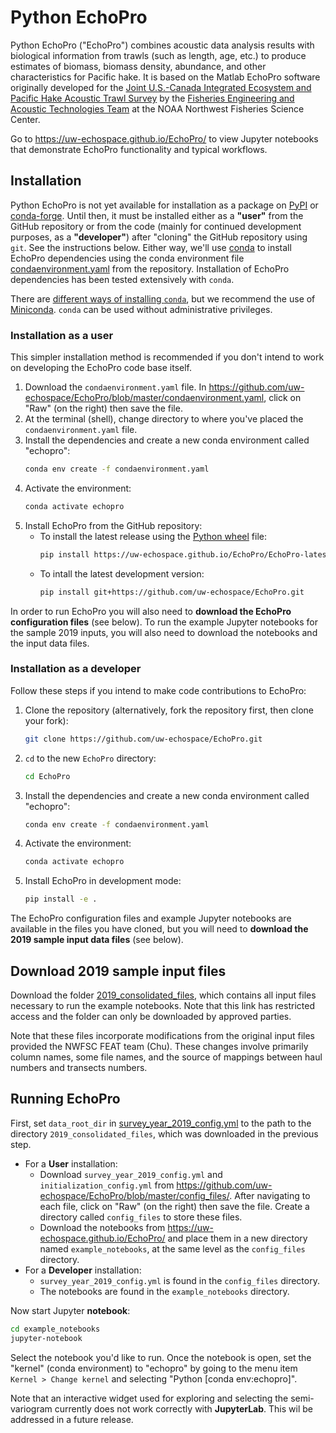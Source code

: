 # Python EchoPro

Python EchoPro ("EchoPro") combines acoustic data analysis results with biological information from trawls (such as length, age, etc.) to produce estimates of biomass, biomass density, abundance, and other characteristics for Pacific hake. It is based on the Matlab EchoPro software originally developed for the [Joint U.S.-Canada Integrated Ecosystem and Pacific Hake Acoustic Trawl Survey](https://www.fisheries.noaa.gov/west-coast/science-data/joint-us-canada-integrated-ecosystem-and-pacific-hake-acoustic-trawl-survey) by the [Fisheries Engineering and Acoustic Technologies Team](https://www.fisheries.noaa.gov/west-coast/sustainable-fisheries/fisheries-engineering-and-acoustic-technologies-team) at the NOAA Northwest Fisheries Science Center.

Go to https://uw-echospace.github.io/EchoPro/ to view Jupyter notebooks that demonstrate EchoPro functionality and typical workflows.

## Installation

Python EchoPro is not yet available for installation as a package on [PyPI](https://pypi.org/) or [conda-forge](https://conda-forge.org/). Until then, it must be installed either as a **"user"** from the GitHub repository or from the code (mainly for continued development purposes, as a **"developer"**) after "cloning" the GitHub repository using `git`. See the instructions below. Either way, we'll use [conda](https://docs.conda.io) to install EchoPro dependencies using the conda environment file [condaenvironment.yaml](https://github.com/uw-echospace/EchoPro/blob/master/condaenvironment.yaml) from the repository. Installation of EchoPro dependencies has been tested extensively with `conda`. 

There are [different ways of installing `conda`](https://oceanhackweek.org/resources/prep/conda.html#installing-conda), but we recommend the use of [Miniconda](https://docs.conda.io/en/latest/miniconda.html). `conda` can be used without administrative privileges.

### Installation as a user

This simpler installation method is recommended if you don't intend to work on developing the EchoPro code base itself.

1. Download the `condaenvironment.yaml` file. In https://github.com/uw-echospace/EchoPro/blob/master/condaenvironment.yaml, click on "Raw" (on the right) then save the file.
2. At the terminal (shell), change directory to where you've placed the `condaenvironment.yaml` file.
3. Install the dependencies and create a new conda environment called "echopro": 
    ```bash
    conda env create -f condaenvironment.yaml
    ```
4. Activate the environment: 
    ```bash
    conda activate echopro
    ```
5. Install EchoPro from the GitHub repository:
    - To install the latest release using the [Python wheel](https://realpython.com/python-wheels/) file:
        ```bash
        pip install https://uw-echospace.github.io/EchoPro/EchoPro-latest-py3-none-any.whl
        ```
    - To intall the latest development version:
        ```bash
        pip install git+https://github.com/uw-echospace/EchoPro.git
        ```

In order to run EchoPro you will also need to **download the EchoPro configuration files** (see below). To run the example Jupyter notebooks for the sample 2019 inputs, you will also need to download the notebooks and the input data files.

### Installation as a developer

Follow these steps if you intend to make code contributions to EchoPro:

1. Clone the repository (alternatively, fork the repository first, then clone your fork):
    ```bash
    git clone https://github.com/uw-echospace/EchoPro.git
    ```
2. `cd` to the new `EchoPro` directory:
    ```bash
    cd EchoPro
    ```
3. Install the dependencies and create a new conda environment called "echopro": 
    ```bash
    conda env create -f condaenvironment.yaml
    ```
4. Activate the environment: 
    ```bash
    conda activate echopro
    ```
5. Install EchoPro in development mode:
    ```bash
    pip install -e .
    ```

The EchoPro configuration files and example Jupyter notebooks are available in the files you have cloned, but you will need to **download the 2019 sample input data files** (see below).

## Download 2019 sample input files

Download the folder [2019_consolidated_files](https://drive.google.com/drive/folders/13o1z5ebn3G05kAmfAVYJ3QqNEgxL8xxw?usp=sharing),
which contains all input files necessary to run the example notebooks. Note that this link has restricted access and the folder can only be downloaded by approved parties.

Note that these files incorporate modifications from the original input files provided the NWFSC FEAT team (Chu). These changes involve primarily column names, some file names, and the source of mappings between haul numbers and transects numbers.

## Running EchoPro

First, set `data_root_dir` in [survey_year_2019_config.yml](https://github.com/uw-echospace/EchoPro/blob/master/config_files/survey_year_2019_config.yml)
to the path to the directory `2019_consolidated_files`, which was downloaded in the previous step.

- For a **User** installation:
    - Download `survey_year_2019_config.yml` and `initialization_config.yml` from https://github.com/uw-echospace/EchoPro/blob/master/config_files/. After navigating to each file, click on "Raw" (on the right) then save the file. Create a directory called `config_files` to store these files.
    - Download the notebooks from https://uw-echospace.github.io/EchoPro/ and place them in a new directory named `example_notebooks`, at the same level as the `config_files` directory.
- For a **Developer** installation:
    - `survey_year_2019_config.yml` is found in the `config_files` directory.
    - The notebooks are found in the `example_notebooks` directory.

Now start Jupyter **notebook**:
```bash
cd example_notebooks
jupyter-notebook
```

Select the notebook you'd like to run. Once the notebook is open, set the "kernel" (conda environment) to "echopro" by going to the menu item `Kernel > Change kernel` and selecting "Python [conda env:echopro]".

Note that an interactive widget used for exploring and selecting the semi-variogram currently does not work correctly with **JupyterLab**. This wil be addressed in a future release.